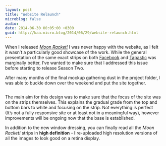 ```yaml
---
layout: post
title: "Website Relaunch"
microblog: false
audio: 
date: 2014-06-30 00:05:00 +0300
guid: http://kaa.micro.blog/2014/06/29/website-relaunch.html
---
```

<p>When I released <em><a href="http://moonracket.com">Moon Racket!</a></em> I was never happy with the website, as I felt it wasn&rsquo;t a particularly good showcase of the work. While the general presentation of the same exact strips on both <a href="http://facebook.com/moonracket">Facebook</a> and <a href="http://tapastic.com/series/moonracket">Tapastic</a> was marginally better, I&rsquo;ve wanted to make sure that I addressed this issue before starting to release Season Two.</p>

<p>After many months of the final mockup gathering dust in the project folder, I was able to buckle down over the weekend and put the site together.</p>

<p><a href="http://moonracket.com"><img src="http://www.kaa.bz/uploads/2018/2916501b8d.jpg" alt="" /></a></p>

<p>The main aim for this design was to make sure that the focus of the site was on the strips themselves. This explains the gradual grade from the top and bottom bars to white and focusing on the strip. Not everything is perfect (It&rsquo;s not a fully responsive site or at least not in a meaningful way), however improvements will be ongoing now that the base is established.</p>

<p>In addition to the new window dressing, you can finally read all the <em>Moon Racket!</em> strips in <strong>high definition</strong> - I re-uploaded high resolution versions of all the images to look good on a retina display.</p>
